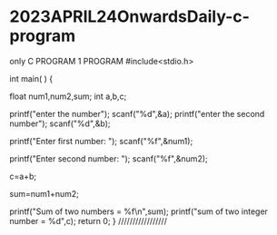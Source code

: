 # 2023APRIL24OnwardsDaily-c-program
only C PROGRAM
1 PROGRAM 
#include<stdio.h>

int main( )
{
  
  float num1,num2,sum;
  int a,b,c;
  
  printf("enter the number");
  scanf("%d",&a);
  printf("enter the second number");
  scanf("%d",&b);
  
  
 
 
  printf("Enter first number: ");
  scanf("%f",&num1);

 
  printf("Enter second number: ");
  scanf("%f",&num2);
  
  c=a+b;
  
  sum=num1+num2;
  

  printf("Sum of two numbers = %f\n",sum);
  printf("sum of two integer number = %d",c);
  return 0;
}
/////////////////
